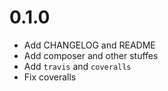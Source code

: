 # 0.1.0

+ Add CHANGELOG and README
+ Add composer and other stuffes
+ Add `travis` and `coveralls`
+ Fix coveralls
